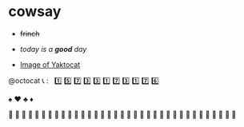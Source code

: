 # cowsay 

- ~~frinch~~

- _today is a **good** day_

- [Image of Yaktocat](http://image.baidu.com/search/down?tn=download&ipn=dwnl&word=download&ie=utf8&fr=result&url=http%3A%2F%2Fbizhi.4493.com%2Fuploads%2Fallimg%2F140822%2F4-140R2102313.jpg&thumburl=http%3A%2F%2Fimg0.imgtn.bdimg.com%2Fit%2Fu%3D3091420284%2C3138079066%26fm%3D26%26gp%3D0.jpg)

@octocat  :telephone_receiver: :   :one: :five: :seven: :three: :three: :one: :seven: :three: :one: :seven: :six:
 
 :spades:  :hearts:  :clubs:  :diamonds:
 
  :evergreen_tree: :evergreen_tree: :evergreen_tree: :evergreen_tree: :evergreen_tree: :evergreen_tree: :evergreen_tree: :evergreen_tree: :evergreen_tree: :evergreen_tree: :evergreen_tree: :evergreen_tree: :evergreen_tree: :evergreen_tree: :evergreen_tree: :evergreen_tree: :evergreen_tree: :evergreen_tree: :evergreen_tree: :evergreen_tree: :evergreen_tree: :evergreen_tree: :evergreen_tree: :evergreen_tree: :evergreen_tree: :evergreen_tree: :evergreen_tree: :evergreen_tree: :evergreen_tree: :evergreen_tree: :evergreen_tree: :evergreen_tree: :evergreen_tree: :evergreen_tree: :evergreen_tree:
